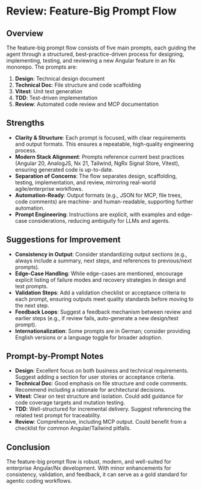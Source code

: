 # Review: Feature-Big Prompt Flow

## Overview
The feature-big prompt flow consists of five main prompts, each guiding the agent through a structured, best-practice-driven process for designing, implementing, testing, and reviewing a new Angular feature in an Nx monorepo. The prompts are:

1. **Design**: Technical design document
2. **Technical Doc**: File structure and code scaffolding
3. **Vitest**: Unit test generation
4. **TDD**: Test-driven implementation
5. **Review**: Automated code review and MCP documentation

## Strengths
- **Clarity & Structure**: Each prompt is focused, with clear requirements and output formats. This ensures a repeatable, high-quality engineering process.
- **Modern Stack Alignment**: Prompts reference current best practices (Angular 20, AnalogJS, Nx 21, Tailwind, NgRx Signal Store, Vitest), ensuring generated code is up-to-date.
- **Separation of Concerns**: The flow separates design, scaffolding, testing, implementation, and review, mirroring real-world agile/enterprise workflows.
- **Automation-Ready**: Output formats (e.g., JSON for MCP, file trees, code comments) are machine- and human-readable, supporting further automation.
- **Prompt Engineering**: Instructions are explicit, with examples and edge-case considerations, reducing ambiguity for LLMs and agents.

## Suggestions for Improvement
- **Consistency in Output**: Consider standardizing output sections (e.g., always include a summary, next steps, and references to previous/next prompts).
- **Edge-Case Handling**: While edge-cases are mentioned, encourage explicit listing of failure modes and recovery strategies in design and test prompts.
- **Validation Steps**: Add a validation checklist or acceptance criteria to each prompt, ensuring outputs meet quality standards before moving to the next step.
- **Feedback Loops**: Suggest a feedback mechanism between review and earlier steps (e.g., if review fails, auto-generate a new design/test prompt).
- **Internationalization**: Some prompts are in German; consider providing English versions or a language toggle for broader adoption.

## Prompt-by-Prompt Notes
- **Design**: Excellent focus on both business and technical requirements. Suggest adding a section for user stories or acceptance criteria.
- **Technical Doc**: Good emphasis on file structure and code comments. Recommend including a rationale for architectural decisions.
- **Vitest**: Clear on test structure and isolation. Could add guidance for code coverage targets and mutation testing.
- **TDD**: Well-structured for incremental delivery. Suggest referencing the related test prompt for traceability.
- **Review**: Comprehensive, including MCP output. Could benefit from a checklist for common Angular/Tailwind pitfalls.

## Conclusion
The feature-big prompt flow is robust, modern, and well-suited for enterprise Angular/Nx development. With minor enhancements for consistency, validation, and feedback, it can serve as a gold standard for agentic coding workflows.
